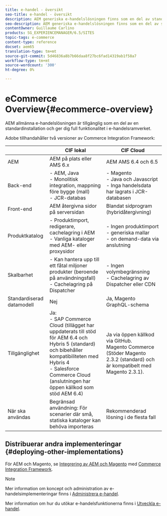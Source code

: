```yaml
---
title: e-handel - översikt
seo-title: e-handel - översikt
description: AEM generiska e-handelslösningen finns som en del av standardinstallationen och ger dig full funktionalitet i e-handelsramverket.
seo-description: AEM generiska e-handelslösningen finns som en del av standardinstallationen och ger dig full funktionalitet i e-handelsramverket.
contentOwner: Guillaume Carlino
products: SG_EXPERIENCEMANAGER/6.5/SITES
topic-tags: e-commerce
content-type: reference
docset: aem65
translation-type: tm+mt
source-git-commit: 5d46836a8b7b66daa8f27bc6fad14319ab1f58a7
workflow-type: tm+mt
source-wordcount: '300'
ht-degree: 0%

---
```



# eCommerce Overview{#ecommerce-overview}

AEM allmänna e-handelslösningen är tillgänglig som en del av en standardinstallation och ger dig full funktionalitet i e-handelsramverket.

Adobe tillhandahåller två versioner av Commerce Integration Framework:

|  | CIF lokal | CIF Cloud |
|-------------------------|--------------------------------------------------------------------------------------------------------------------------------------------------------------------------------------------------------|------------------------------------------------------------------------------------------------------------------------|
| AEM | AEM på plats eller AMS 6.x | AEM AMS 6.4 och 6.5 |
| Back-end | - AEM, Java <br> - Monolitisk integration, mappning före bygge (mall)<br> - JCR-databas | - Magento <br>- Java och Javascript <br>- Inga handelsdata har lagrats i JCR-databasen |
| Front-end | AEM återgivna sidor på serversidan | Blandat sidprogram (hybridåtergivning) |
| Produktkatalog | - Produktimport, redigerare, cachelagring i AEM <br>- Vanliga kataloger med AEM- eller proxysidor | - Ingen produktimport <br>- generiska mallar <br>- on demand-data via anslutning |
| Skalbarhet | - Kan hantera upp till ett fåtal miljoner produkter (beroende på användningsfall) <br> - Cachelagring på Dispatcher | - Ingen volymbegränsning <br>- Cachelagring av Dispatcher eller CDN |
| Standardiserad datamodell | Nej | Ja, Magento GraphQL-schema |
| Tillgänglighet | Ja:<br> - SAP Commerce Cloud (tillägget har uppdaterats till stöd för AEM 6.4 och Hybris 5 (standard) och bibehåller kompatibiliteten med Hybris 4 <br>- Salesforce Commerce Cloud (anslutningen har öppen källkod som stöd AEM 6.4) | Ja via öppen källkod via GitHub. <br> Magento Commerce (Stöder Magento 2.3.2 (standard) och är kompatibelt med Magento 2.3.1). |
| När ska användas | Begränsad användning: För scenarier där små, statiska kataloger kan behöva importeras | Rekommenderad lösning i de flesta fall |


## Distribuerar andra implementeringar {#deploying-other-implementations}

För AEM och Magento, se [Integrering av AEM och Magento](https://www.adobe.io/apis/experiencecloud/commerce-integration-framework/integrations.html#!AdobeDocs/commerce-cif-documentation/master/integrations/02-AEM-Magento.md) med [Commerce Integration Framework](https://www.adobe.io/apis/experiencecloud/commerce-integration-framework/integrations.html).

>[!NOTE]
>
>Mer information om koncept och administration av e-handelsimplementeringar finns i [Administrera e-handel](/help/sites-administering/ecommerce.md).
>
>Mer information om hur du utökar e-handelsfunktionerna finns i [Utveckla e-handel](/help/sites-developing/ecommerce.md).

